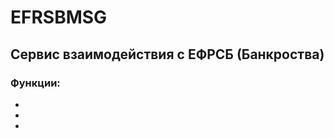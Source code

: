 # EFRSBMSG

<h2>Сервис взаимодействия с ЕФРСБ (Банкроства)</h2>

<h3>Функции:</h3>

<ul>
<li></li>
<li></li>
<li></li>

</ul>
